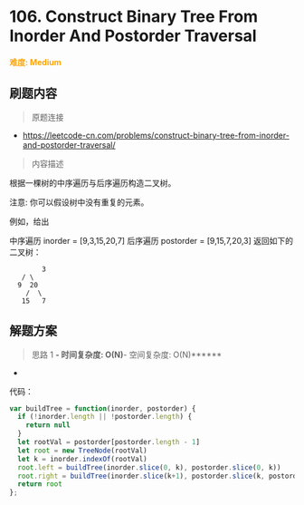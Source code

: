 # 106. Construct Binary Tree From Inorder And Postorder Traversal

**<font color=orange>难度: Medium</font>**

## 刷题内容

> 原题连接

* https://leetcode-cn.com/problems/construct-binary-tree-from-inorder-and-postorder-traversal/

> 内容描述

根据一棵树的中序遍历与后序遍历构造二叉树。

注意:
你可以假设树中没有重复的元素。

例如，给出

中序遍历 inorder = [9,3,15,20,7]
后序遍历 postorder = [9,15,7,20,3]
返回如下的二叉树：

    		3
       / \
      9  20
        /  \
       15   7


## 解题方案

> 思路 1
******- 时间复杂度: O(N)******- 空间复杂度: O(N)******

* 

代码：

```javascript
var buildTree = function(inorder, postorder) {
  if (!inorder.length || !postorder.length) {
    return null
  }
  let rootVal = postorder[postorder.length - 1]
  let root = new TreeNode(rootVal)
  let k = inorder.indexOf(rootVal)
  root.left = buildTree(inorder.slice(0, k), postorder.slice(0, k))
  root.right = buildTree(inorder.slice(k+1), postorder.slice(k, postorder.length - 1))
  return root
};

```


